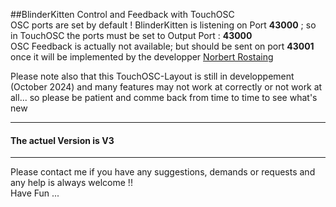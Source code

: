 ##BlinderKitten  Control and Feedback with TouchOSC   
OSC ports are set by default ! BlinderKitten is listening on Port **43000** ; so in TouchOSC the ports must be set to  Output Port : **43000**    
OSC Feedback is actually not available; but should be sent on port  **43001** once it will be implemented by the developper [Norbert Rostaing](https://github.com/norbertrostaing/)

Please note also that this TouchOSC-Layout is still in developpement (October 2024) and many features may not work at correctly or not work at all... so please be patient and comme back from time to time to see what's new

---
#### The actuel Version is  V3 

---
  
Please contact me if you have any suggestions, demands or requests and any help is always welcome !!   
Have Fun ... 
